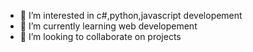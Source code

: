 
- 👀 I’m interested in c#,python,javascript developement 
- 🌱 I’m currently learning web developement
- 💞️ I’m looking to collaborate on projects 

<!---
Alwin-cyber/Alwin-cyber is a ✨ special ✨ repository because its `README.md` (this file) appears on your GitHub profile.
You can click the Preview link to take a look at your changes.
--->
